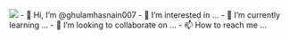 <img src="https://encrypted-tbn0.gstatic.com/images?q=tbn:ANd9GcSVBYI_hOs2HxWsfCPrMFDjnHs-iHLrHPwyJw&usqp=CAU" />
- 👋 Hi, I’m @ghulamhasnain007
- 👀 I’m interested in ...
- 🌱 I’m currently learning ...
- 💞️ I’m looking to collaborate on ...
- 📫 How to reach me ...

<!---
ghulamhasnain007/ghulamhasnain007 is a ✨ special ✨ repository because its `README.md` (this file) appears on your GitHub profile.
You can click the Preview link to take a look at your changes.
--->
